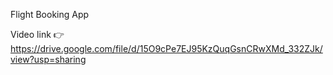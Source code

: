Flight Booking App

Video link 👉 https://drive.google.com/file/d/15O9cPe7EJ95KzQuqGsnCRwXMd_332ZJk/view?usp=sharing
